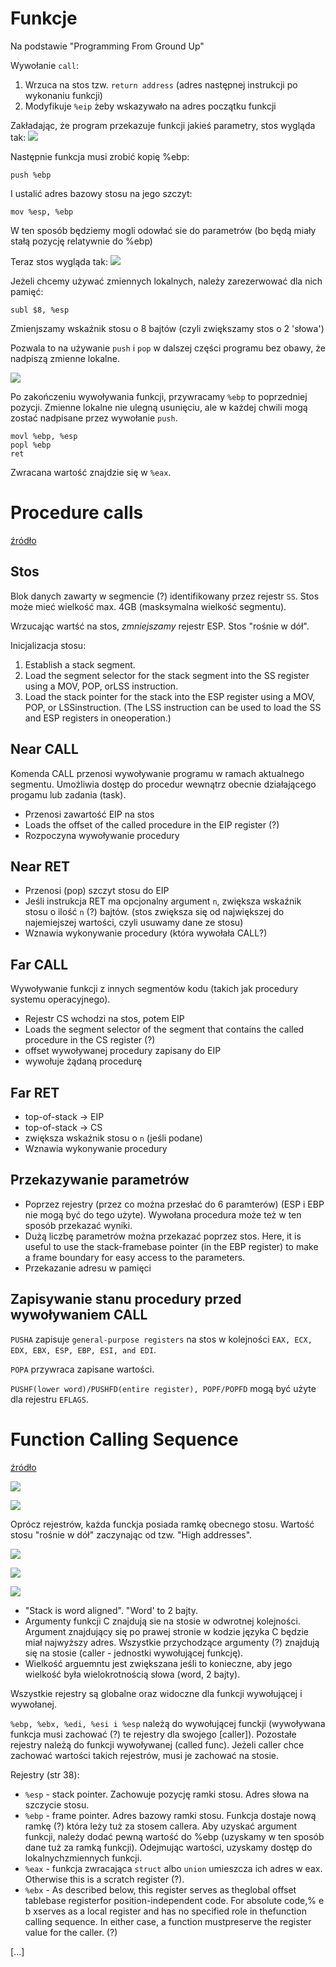 # Funkcje

Na podstawie "Programming From Ground Up"

Wywołanie `call`:

1. Wrzuca na stos tzw. `return address` (adres następnej instrukcji po wykonaniu funkcji)
2. Modyfikuje `%eip` żeby wskazywało na adres początku funkcji

Zakładając, że program przekazuje funkcji jakieś parametry, stos wygląda tak:
![](stack1.png)

Następnie funkcja musi zrobić kopię %ebp:

```
push %ebp
```

I ustalić adres bazowy stosu na jego szczyt:

```
mov %esp, %ebp
```

W ten sposób będziemy mogli odowłać sie do parametrów (bo będą miały stałą pozycję relatywnie do %ebp)

Teraz stos wygląda tak:
![](stack2.png)

Jeżeli chcemy używać zmiennych lokalnych, należy zarezerwować dla nich pamięć:

```
subl $8, %esp
```

Zmienjszamy wskaźnik stosu o 8 bajtów (czyli zwiększamy stos o 2 'słowa')

Pozwala to na używanie `push` i `pop` w dalszej części programu bez obawy, że nadpiszą zmienne lokalne.

![](stack3.png)

Po zakończeniu wywoływania funkcji, przywracamy `%ebp` to poprzedniej pozycji. Zmienne lokalne nie ulegną usunięciu, ale w każdej chwili mogą zostać nadpisane przez wywołanie `push`.

```
movl %ebp, %esp
popl %ebp
ret
```

Zwracana wartość znajdzie się w `%eax`.

# Procedure calls

[źródło](http://www.zak.ict.pwr.wroc.pl/materials/architektura/laboratorium%20AK2/Dokumentacja/Intel%20Penium%20IV/IA-32%20Intel%20Architecture%20Software%20Developers%20Manual%20vol.%201%20-%20Basic%20Architecture.pdf)

## Stos

Blok danych zawarty w segmencie (?) identifikowany przez rejestr `SS`. Stos może mieć wielkość max. 4GB (masksymalna wielkość segmentu).

Wrzucając wartść na stos, _zmniejszamy_ rejestr ESP. Stos "rośnie w dół".

Inicjalizacja stosu:

1.  Establish a stack segment.
2.  Load the segment selector for the stack segment into the SS register using a MOV, POP, orLSS instruction.
3.  Load the stack pointer for the stack into the ESP register using a MOV, POP, or LSSinstruction. (The LSS instruction can be used to load the SS and ESP registers in oneoperation.)

## Near CALL

Komenda CALL przenosi wywoływanie programu w ramach aktualnego segmentu. Umożliwia dostęp do procedur wewnątrz obecnie działającego progamu lub zadania (task).

- Przenosi zawartość EIP na stos
- Loads the offset of the called procedure in the EIP register (?)
- Rozpoczyna wywoływanie procedury

## Near RET

- Przenosi (pop) szczyt stosu do EIP
- Jeśli instrukcja RET ma opcjonalny argument `n`, zwiększa wskaźnik stosu o ilość `n` (?) bajtów. (stos zwiększa się od największej do najemiejszej wartości, czyli usuwamy dane ze stosu)
- Wznawia wykonywanie procedury (która wywołała CALL?)

## Far CALL

Wywoływanie funkcji z innych segmentów kodu (takich jak procedury systemu operacyjnego).

- Rejestr CS wchodzi na stos, potem EIP
- Loads the segment selector of the segment that contains the called procedure in the CS register (?)
- offset wywoływanej procedury zapisany do EIP
- wywołuje żądaną procedurę

## Far RET

- top-of-stack -> EIP
- top-of-stack -> CS
- zwiększa wskaźnik stosu o `n` (jeśli podane)
- Wznawia wykonywanie procedury

## Przekazywanie parametrów

- Poprzez rejestry (przez co można przesłać do 6 paramterów) (ESP i EBP nie mogą być do tego użyte). Wywołana procedura może też w ten sposób przekazać wyniki.
- Dużą liczbę parametrów można przekazać poprzez stos. Here, it is useful to use the stack-framebase pointer (in the EBP register) to make a frame boundary for easy access to the parameters.
- Przekazanie adresu w pamięci

## Zapisywanie stanu procedury przed wywoływaniem CALL

`PUSHA` zapisuje `general-purpose registers` na stos w kolejności `EAX, ECX, EDX, EBX, ESP, EBP, ESI, and EDI`.

`POPA` przywraca zapisane wartości.

`PUSHF(lower word)/PUSHFD(entire register), POPF/POPFD` mogą być użyte dla rejestru `EFLAGS`.

# Function Calling Sequence

[źródło](http://www.zak.ict.pwr.wroc.pl/materials/architektura/laboratorium%20AK2/Dokumentacja/Application%20Binary%20Interface/System%20V%20Application%20Binary%20Interface%20Intel386%20Architecture%20Processor%20Supplement%20Fourth%20Edition.pdf#page=35&zoom=auto,-17,726)

![](fundamental_types.png)

![](registers.png)

Oprócz rejestrów, każda funckja posiada ramkę obecnego stosu. Wartość stosu "rośnie w dół" zaczynając od tzw. "High addresses".

![](standard_stack_frame.png)

![](how_struct_data_is_aligned.png)

![](how_struct_data_is_aligned2.png)

- "Stack is word aligned". "Word' to 2 bajty.
- Argumenty funkcji C znajdują sie na stosie w odwrotnej kolejności. Argument znajdujący się po prawej stronie w kodzie języka C będzie miał najwyższy adres. Wszystkie przychodzące argumenty (?) znajdują się na stosie (caller - jednostki wywołującej funkcję).
- Wielkość arguemntu jest zwiększana jeśli to konieczne, aby jego wielkość była wielokrotnością słowa (word, 2 bajty).

Wszystkie rejestry są globalne oraz widoczne dla funkcji wywołującej i wywołanej.

`%ebp, %ebx, %edi, %esi i %esp` należą do wywołującej funckji (wywoływana funkcja musi zachować (?) te rejestry dla swojego [caller]). Pozostałe rejestry należą do funkcji wywoływanej (called func). Jeżeli caller chce zachować wartości takich rejestrów, musi je zachować na stosie.

Rejestry (str 38):

- `%esp` - stack pointer. Zachowuje pozycję ramki stosu. Adres słowa na szczycie stosu.
- `%ebp` - frame pointer. Adres bazowy ramki stosu. Funkcja dostaje nową ramkę (?) która leży tuż za stosem callera. Aby uzyskać argument funkcji, należy dodać pewną wartość do %ebp (uzyskamy w ten sposób dane tuż za ramką funkcji). Odejmując wartości, uzyskamy dostęp do lokalnychzmiennych funkcji.
- `%eax` - funkcja zwracająca `struct` albo `union` umieszcza ich adres w eax. Otherwise this is a scratch register (?).
- `%ebx` - As described below, this register serves as theglobal offset tablebase registerfor position-independent code. For absolute code,% e b xserves as a local register and has no specified role in thefunction calling sequence. In either case, a function mustpreserve the register value for the caller. (?)

[...]
